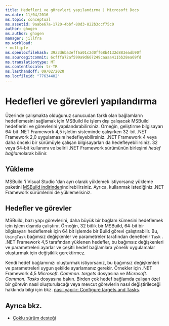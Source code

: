 ```yaml
---
title: Hedefleri ve görevleri yapılandırma | Microsoft Docs
ms.date: 11/04/2016
ms.topic: conceptual
ms.assetid: 9aabe67a-1720-4bbf-80d3-822b3ccf75c0
author: ghogen
ms.author: ghogen
manager: jillfra
ms.workload:
- multiple
ms.openlocfilehash: 39a3d6ba3eff6a01c2d0ff68b4132d883eadb90f
ms.sourcegitcommit: 6cfffa72af599a9d667249caaaa411bb28ea69fd
ms.translationtype: MT
ms.contentlocale: tr-TR
ms.lasthandoff: 09/02/2020
ms.locfileid: "77634402"
---
```

# <a name="configure-targets-and-tasks"></a>Hedefleri ve görevleri yapılandırma

Üzerinde çalışmakta olduğunuz sunucudan farklı olan bağlamların hedeflemesini sağlamak için MSBuild ile işlem dışı çalışacak MSBuild hedeflerini ve görevlerini yapılandırabilirsiniz. Örneğin, geliştirme bilgisayarı 64-bit .NET Framework 4,5 işletim sisteminde çalışırken 32-bit .NET Framework 2,0 uygulamasını hedefleyebilirsiniz. .NET Framework 4 veya daha önceki bir sürümüyle çalışan bilgisayarları da hedefleyebilirsiniz. 32 veya 64-bit kullanımı ve belirli .NET Framework sürümünün birleşimi *hedef bağlam*olarak bilinir.

## <a name="installation"></a>Yükleme

  MSBuild 'i Visual Studio 'dan ayrı olarak yüklemek istiyorsanız yükleme paketini [MSBuild indirinden](https://www.microsoft.com/download/details.aspx?id=40760)indirebilirsiniz. Ayrıca, kullanmak istediğiniz .NET Framework sürümlerini de yüklemelisiniz.

## <a name="targets-and-tasks"></a>Hedefler ve görevler

 MSBuild, bazı yapı görevlerini, daha büyük bir bağlam kümesini hedeflemek için işlem dışında çalıştırır.  Örneğin, 32 bitlik bir MSBuild, 64-bit bir bilgisayarı hedeflemek için 64 bit işlemde bir Build görevi çalıştırabilir. Bu, `UsingTask` bağımsız değişkenler ve parametreler tarafından denetlenir `Task` . .NET Framework 4,5 tarafından yüklenen hedefler, bu bağımsız değişkenleri ve parametreleri ayarlar ve çeşitli hedef bağlamlara yönelik uygulamalar oluşturmak için değişiklik gerektirmez.

 Kendi hedef bağlamınızı oluşturmak istiyorsanız, bu bağımsız değişkenleri ve parametreleri uygun şekilde ayarlamanız gerekir. Örnekler için .NET Framework 4,5 *Microsoft. Common. targets* dosyasına ve *Microsoft. Common. Tasks* dosyasına bakın.  Birden çok hedef bağlamda çalışan özel bir görevin nasıl oluşturulacağı veya mevcut görevlerin nasıl değiştirileceği hakkında bilgi için bkz. [nasıl yapılır: Configure targets and Tasks](../msbuild/how-to-configure-targets-and-tasks.md).

## <a name="see-also"></a>Ayrıca bkz.

- [Çoklu sürüm desteği](../msbuild/msbuild-multitargeting-overview.md)
